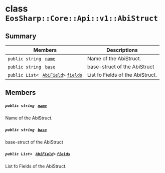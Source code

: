 # class `EosSharp::Core::Api::v1::AbiStruct` 

## Summary

 Members                                | Descriptions                                
----------------------------------------|---------------------------------------------
`public string ` [`name`](#class_eos_sharp_1_1_core_1_1_api_1_1v1_1_1_abi_struct_1a8ccf841cb59e451791bcb2e1ac4f1edc) | Name of the AbiStruct.
`public string ` [`base`](#class_eos_sharp_1_1_core_1_1_api_1_1v1_1_1_abi_struct_1a28e4a6417a3c9f36164437982c7488a8) | base-struct of the AbiStruct
`public List< ` [`AbiField`](EosSharp--Core--Api--v1--AbiField.md)` > ` [`fields`](#class_eos_sharp_1_1_core_1_1_api_1_1v1_1_1_abi_struct_1a182fcdaac4e40e868efcb80276e1423e) | List fo Fields of the AbiStruct.

## Members

##### `public string ` [`name`](#class_eos_sharp_1_1_core_1_1_api_1_1v1_1_1_abi_struct_1a8ccf841cb59e451791bcb2e1ac4f1edc) 

Name of the AbiStruct.

##### `public string ` [`base`](#class_eos_sharp_1_1_core_1_1_api_1_1v1_1_1_abi_struct_1a28e4a6417a3c9f36164437982c7488a8) 

base-struct of the AbiStruct

##### `public List< ` [`AbiField`](EosSharp--Core--Api--v1--AbiField.md)` > ` [`fields`](#class_eos_sharp_1_1_core_1_1_api_1_1v1_1_1_abi_struct_1a182fcdaac4e40e868efcb80276e1423e) 

List fo Fields of the AbiStruct.

